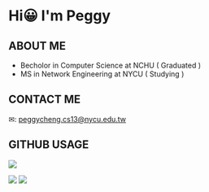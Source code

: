 # Hi😀 I'm Peggy

## ABOUT ME
- Becholor in Computer Science at NCHU ( Graduated )
- MS in Network Engineering at NYCU ( Studying )

## CONTACT ME
✉: peggycheng.cs13@nycu.edu.tw


## GITHUB USAGE
![](http://github-profile-summary-cards.vercel.app/api/cards/profile-details?username=HiImPeggy&theme=ayu_mirage)

![](http://github-profile-summary-cards.vercel.app/api/cards/repos-per-language?username=HiImPeggy&theme=ayu_mirage)
![](http://github-profile-summary-cards.vercel.app/api/cards/most-commit-language?username=HiImPeggy&theme=ayu_mirage)
